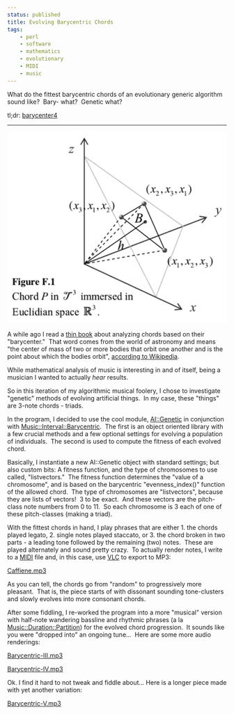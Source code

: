 ```yaml
---
status: published
title: Evolving Barycentric Chords
tags:
    - perl
    - software
    - mathematics
    - evolutionary
    - MIDI
    - music
---
```


What do the fittest barycentric chords of an evolutionary generic algorithm sound like?  Bary- what?  Genetic what?

tl;dr: [barycenter4](https://github.com/ology/Music/blob/master/barycenter4)

---

![](chord-in-space.png)

A while ago I read a [thin book](http://www.amazon.com/Geometry-Musical-Chords-Interval-Representation/dp/145022797X) about analyzing chords based on their "barycenter."  That word comes from the world of astronomy and means "the center of mass of two or more bodies that orbit one another and is the point about which the bodies orbit", [according to Wikipedia](https://en.wikipedia.org/wiki/Barycenter).

While mathematical analysis of music is interesting in and of itself, being a musician I wanted to actually *hear* results.

So in this iteration of my algorithmic musical foolery, I chose to investigate "genetic" methods of evolving artificial things.  In my case, these "things" are 3-note chords - triads.

In the program, I decided to use the cool module, [AI::Genetic](https://metacpan.org/release/AI-Genetic) in conjunction with [Music::Interval::Barycentric](https://metacpan.org/release/Music-Interval-Barycentric).  The first is an object oriented library with a few crucial methods and a few optional settings for evolving a population of individuals.  The second is used to compute the fitness of each evolved chord.

Basically, I instantiate a new AI::Genetic object with standard settings; but also custom bits: A fitness function, and the type of chromosomes to use called, "listvectors."  The fitness function determines the "value of a chromosome", and is based on the barycentric "evenness_index()" function of the allowed chord.  The type of chromosomes are "listvectors", because they are lists of vectors!  3 to be exact.  And these vectors are the pitch-class note numbers from 0 to 11.  So each chromosome is 3 each of one of these pitch-classes (making a triad).

With the fittest chords in hand, I play phrases that are either 1. the chords played legato, 2. single notes played staccato, or 3. the chord broken in two parts - a leading tone followed by the remaining (two) notes.  These are played alternately and sound pretty crazy.  To actually render notes, I write to a [MIDI](https://en.wikipedia.org/wiki/MIDI) file and, in this case, use [VLC](https://www.videolan.org/vlc/index.html) to export to MP3:

[Caffiene.mp3](Caffiene.mp3)

As you can tell, the chords go from "random" to progressively more pleasant.  That is, the piece starts of with dissonant sounding tone-clusters and slowly evolves into more consonant chords.

After some fiddling, I re-worked the program into a more "musical" version with half-note wandering bassline and rhythmic phrases (a la [Music::Duration::Partition](https://metacpan.org/pod/Music::Duration::Partition)) for the evolved chord progression.  It sounds like you were "dropped into" an ongoing tune...  Here are some more audio renderings:

[Barycentric-III.mp3](Barycentric-III.mp3)

[Barycentric-IV.mp3](Barycentric-IV.mp3)

Ok. I find it hard to not tweak and fiddle about... Here is a longer piece made with yet another variation:

[Barycentric-V.mp3](Barycentric-V.mp3)

